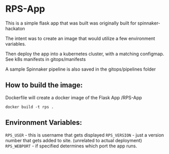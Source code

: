 # RPS-App
This is a simple flask app that was built was originally built for spinnaker-hackaton

The intent was to create an image that would utilize a few environment variables.

Then deploy the app into a kubernetes cluster, with a matching configmap.  See k8s manifests in gitops/manifests

A sample Spinnaker pipeline is also saved in the gitops/pipelines folder 

## How to build the image: 
Dockerfile will create a docker image of the Flask App /RPS-App

`docker build -t rps .`

## Environment Variables:

`RPS_USER` - this is username that gets displayed
`RPS_VERSION` - just a version number that gets added to site. (unrelated to actual deployment)
`RPS_WEBPORT` - if specified determines which port the app runs.  